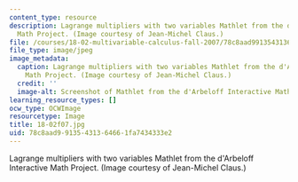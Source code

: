```yaml
---
content_type: resource
description: Lagrange multipliers with two variables Mathlet from the d'Arbeloff Interactive
  Math Project. (Image courtesy of Jean-Michel Claus.)
file: /courses/18-02-multivariable-calculus-fall-2007/78c8aad99135431364661fa7434333e2_18-02f07.jpg
file_type: image/jpeg
image_metadata:
  caption: Lagrange multipliers with two variables Mathlet from the d'Arbeloff Interactive
    Math Project. (Image courtesy of Jean-Michel Claus.)
  credit: ''
  image-alt: Screenshot of Mathlet from the d'Arbeloff Interactive Math Project.
learning_resource_types: []
ocw_type: OCWImage
resourcetype: Image
title: 18-02f07.jpg
uid: 78c8aad9-9135-4313-6466-1fa7434333e2
---
```

Lagrange multipliers with two variables Mathlet from the d'Arbeloff Interactive Math Project. (Image courtesy of Jean-Michel Claus.)